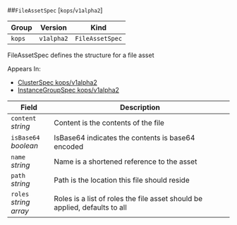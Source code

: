 ##`FileAssetSpec` [`kops`/`v1alpha2`]

Group        | Version     | Kind
------------ | ---------- | -----------
`kops` | `v1alpha2` | `FileAssetSpec`



FileAssetSpec defines the structure for a file asset

<aside class="notice">
Appears In:

<ul> 
<li><a href="#clusterspec-v1alpha2-kops">ClusterSpec kops/v1alpha2</a></li>
<li><a href="#instancegroupspec-v1alpha2-kops">InstanceGroupSpec kops/v1alpha2</a></li>
</ul></aside>

Field        | Description
------------ | -----------
`content`<br /> *string*    | Content is the contents of the file
`isBase64`<br /> *boolean*    | IsBase64 indicates the contents is base64 encoded
`name`<br /> *string*    | Name is a shortened reference to the asset
`path`<br /> *string*    | Path is the location this file should reside
`roles`<br /> *string array*    | Roles is a list of roles the file asset should be applied, defaults to all

